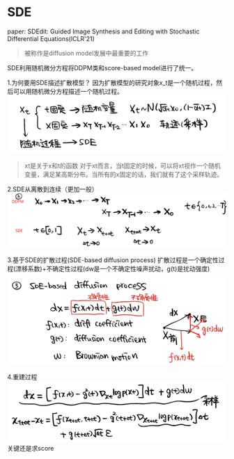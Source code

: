 # SDE

paper: SDEdit: Guided Image Synthesis and Editing with Stochastic Differential Equations(ICLR'21)

> 被称作是diffusion model发展中最重要的工作

SDE利用随机微分方程将DDPM类和score-based model进行了统一。

1.为何要用SDE描述扩散模型？
因为扩散模型的研究对象x_t是一个随机过程，然后可以用随机微分方程描述一个随机过程。
![picture 0](../images/55b85fa71d468c3867dba7adf18b8cc361739de75aaabb1a90ce07888975ab1b.png)

> xt是关于x和t的函数
> 对于xt而言，当t固定的时候，可以将xt视作一个随机变量，满足某高斯分布。当所有的x固定的话，我们就有了这个采样轨迹。

2.SDE从离散到连续（更加一般）
![picture 1](../images/49968507e904aeb1676cb28da5c8582ff506e682e72712c25e8b0ec337a0c456.png)  

3.基于SDE的扩散过程(SDE-based diffusion process)
扩散过程是一个确定性过程(漂移系数)+不确定性过程(dw是一个不确定性噪声扰动，g(t)是扰动强度)

![picture 2](../images/0d19ab5e0f85d05b64f28aa47ac2d89b9836660778c6c35fa130b716c9e93a2f.png)  

4.重建过程
![picture 3](../images/f8f53a2dcd626c83998b565a89e56310ade251fdae591a236b9771238ff5c2cb.png)  
关键还是求score

